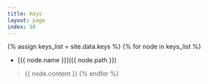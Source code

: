 ```yaml
---
title: Keys
layout: page
index: 50
---
```


{% assign keys_list = site.data.keys %}
{% for node in keys_list %}
  * [{{ node.name }}]({{ node.path }})

  > {{ node.content }}
{% endfor %}

